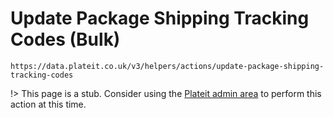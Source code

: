 # Update Package Shipping Tracking Codes (Bulk)

`https://data.plateit.co.uk/v3/helpers/actions/update-package-shipping-tracking-codes`

!> This page is a stub. Consider using the [Plateit admin area](https://admin.plateit.co.uk) to perform this action at this time.